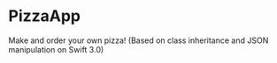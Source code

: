 # PizzaApp
Make and order your own pizza! (Based on class inheritance and JSON manipulation on Swift 3.0)
